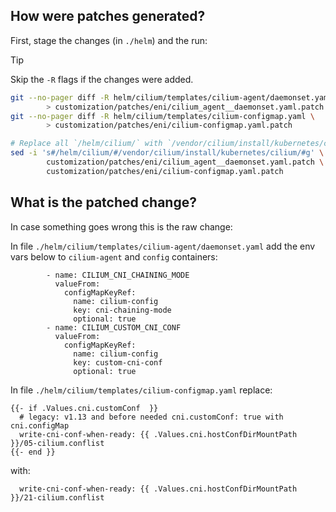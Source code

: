 ## How were patches generated?

First, stage the changes (in `./helm`) and the run:

> [!TIP]
> Skip the `-R` flags if the changes were added.

```bash
git --no-pager diff -R helm/cilium/templates/cilium-agent/daemonset.yaml \
        > customization/patches/eni/cilium_agent__daemonset.yaml.patch
git --no-pager diff -R helm/cilium/templates/cilium-configmap.yaml \
        > customization/patches/eni/cilium-configmap.yaml.patch

# Replace all `/helm/cilium/` with `/vendor/cilium/install/kubernetes/cilium/`.
sed -i 's#/helm/cilium/#/vendor/cilium/install/kubernetes/cilium/#g' \
        customization/patches/eni/cilium_agent__daemonset.yaml.patch \
        customization/patches/eni/cilium-configmap.yaml.patch
```

## What is the patched change?

In case something goes wrong this is the raw change:


In file `./helm/cilium/templates/cilium-agent/daemonset.yaml` add the env vars below to `cilium-agent` and `config` containers:

```
        - name: CILIUM_CNI_CHAINING_MODE
          valueFrom:
            configMapKeyRef:
              name: cilium-config
              key: cni-chaining-mode
              optional: true
        - name: CILIUM_CUSTOM_CNI_CONF
          valueFrom:
            configMapKeyRef:
              name: cilium-config
              key: custom-cni-conf
              optional: true
```


In file `./helm/cilium/templates/cilium-configmap.yaml` replace:

```
{{- if .Values.cni.customConf  }}
  # legacy: v1.13 and before needed cni.customConf: true with cni.configMap
  write-cni-conf-when-ready: {{ .Values.cni.hostConfDirMountPath }}/05-cilium.conflist
{{- end }}
```

with:

```
  write-cni-conf-when-ready: {{ .Values.cni.hostConfDirMountPath }}/21-cilium.conflist
```
